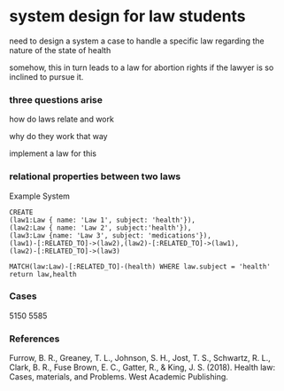 # system design for law students

need to design a system a case to handle a specific law regarding the nature of the state of health

somehow, this in turn leads to a law for abortion rights if the lawyer is so inclined to pursue it.

### three questions arise

how do laws relate and work

why do they work that way

implement a law for this

### relational properties between two laws

Example System

```cypher
CREATE
(law1:Law { name: 'Law 1', subject: 'health'}),
(law2:Law { name: 'Law 2', subject:'health'}),
(law3:Law {name: 'Law 3', subject: 'medications'}),
(law1)-[:RELATED_TO]->(law2),(law2)-[:RELATED_TO]->(law1),
(law2)-[:RELATED_TO]->(law3)
```

```cypher
MATCH(law:Law)-[:RELATED_TO]-(health) WHERE law.subject = 'health' return law,health
```

### Cases

5150
5585

### References

Furrow, B. R., Greaney, T. L., Johnson, S. H., Jost, T. S., Schwartz, R. L., Clark, B. R., Fuse Brown, E. C., Gatter, R., & King, J. S. (2018). Health law: Cases, materials, and Problems. West Academic Publishing. 
